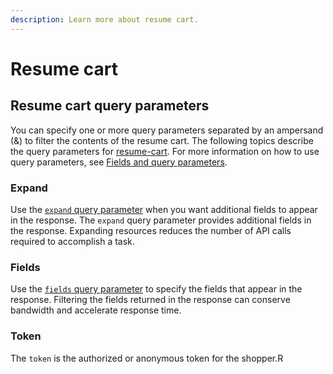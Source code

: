 ```yaml
---
description: Learn more about resume cart.
---
```


# Resume cart

## Resume cart query parameters

You can specify one or more query parameters separated by an ampersand (&) to filter the contents of the resume cart. The following topics describe the query parameters for [resume-cart](https://www.digitalriver.com/docs/commerce-shopper-api/#tag/Resume-Cart/paths/\~1v1\~1shoppers\~1me\~1carts\~1active\~1resume-cart/post). For more information on how to use query parameters, see [Fields and query parameters](../common-shoppers-and-admin-apis-reference/fields-and-expand-query-parameters.md).

### Expand

Use the [`expand` query parameter](../common-shoppers-and-admin-apis-reference/fields-and-expand-query-parameters.md#expand-query-parameter) when you want additional fields to appear in the response. The `expand` query parameter provides additional fields in the response. Expanding resources reduces the number of API calls required to accomplish a task.&#x20;

### Fields

Use the [`fields` query parameter](../common-shoppers-and-admin-apis-reference/fields-and-expand-query-parameters.md#fields-query-parameter) to specify the fields that appear in the response. Filtering the fields returned in the response can conserve bandwidth and accelerate response time.&#x20;

### Token

The `token` is the authorized or anonymous token for the shopper.R
